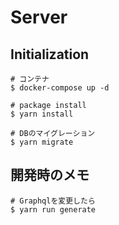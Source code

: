# Server

## Initialization

```shell
# コンテナ
$ docker-compose up -d

# package install
$ yarn install

# DBのマイグレーション
$ yarn migrate
```

## 開発時のメモ

```shell
# Graphqlを変更したら
$ yarn run generate
```
